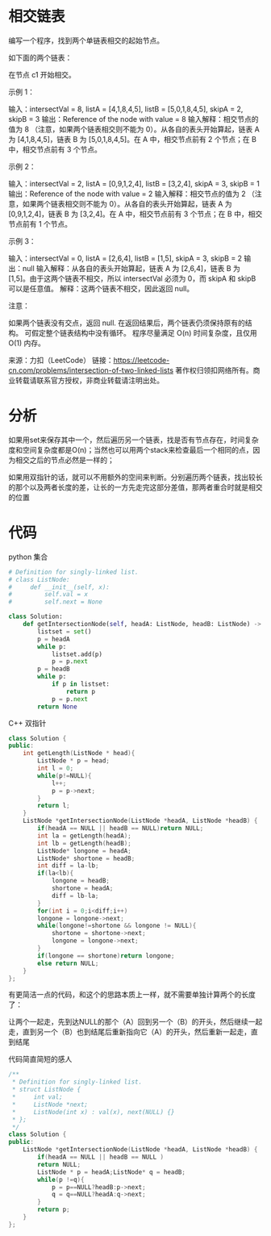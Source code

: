 # 相交链表

编写一个程序，找到两个单链表相交的起始节点。

如下面的两个链表：



在节点 c1 开始相交。

 

示例 1：



输入：intersectVal = 8, listA = [4,1,8,4,5], listB = [5,0,1,8,4,5], skipA = 2, skipB = 3
输出：Reference of the node with value = 8
输入解释：相交节点的值为 8 （注意，如果两个链表相交则不能为 0）。从各自的表头开始算起，链表 A 为 [4,1,8,4,5]，链表 B 为 [5,0,1,8,4,5]。在 A 中，相交节点前有 2 个节点；在 B 中，相交节点前有 3 个节点。


示例 2：



输入：intersectVal = 2, listA = [0,9,1,2,4], listB = [3,2,4], skipA = 3, skipB = 1
输出：Reference of the node with value = 2
输入解释：相交节点的值为 2 （注意，如果两个链表相交则不能为 0）。从各自的表头开始算起，链表 A 为 [0,9,1,2,4]，链表 B 为 [3,2,4]。在 A 中，相交节点前有 3 个节点；在 B 中，相交节点前有 1 个节点。


示例 3：



输入：intersectVal = 0, listA = [2,6,4], listB = [1,5], skipA = 3, skipB = 2
输出：null
输入解释：从各自的表头开始算起，链表 A 为 [2,6,4]，链表 B 为 [1,5]。由于这两个链表不相交，所以 intersectVal 必须为 0，而 skipA 和 skipB 可以是任意值。
解释：这两个链表不相交，因此返回 null。


注意：

如果两个链表没有交点，返回 null.
在返回结果后，两个链表仍须保持原有的结构。
可假定整个链表结构中没有循环。
程序尽量满足 O(n) 时间复杂度，且仅用 O(1) 内存。

来源：力扣（LeetCode）
链接：https://leetcode-cn.com/problems/intersection-of-two-linked-lists
著作权归领扣网络所有。商业转载请联系官方授权，非商业转载请注明出处。

# 分析

如果用set来保存其中一个，然后遍历另一个链表，找是否有节点存在，时间复杂度和空间复杂度都是O(n)；当然也可以用两个stack来检查最后一个相同的点，因为相交之后的节点必然是一样的；



如果用双指针的话，就可以不用额外的空间来判断。分别遍历两个链表，找出较长的那个以及两者长度的差，让长的一方先走完这部分差值，那两者重合时就是相交的位置



# 代码

python 集合

```python
# Definition for singly-linked list.
# class ListNode:
#     def __init__(self, x):
#         self.val = x
#         self.next = None

class Solution:
    def getIntersectionNode(self, headA: ListNode, headB: ListNode) -> ListNode:
        listset = set()
        p = headA
        while p:
            listset.add(p)
            p = p.next
        p = headB
        while p:
            if p in listset:
                return p
            p = p.next
        return None

```

C++ 双指针

```cpp
class Solution {
public:
    int getLength(ListNode * head){
        ListNode * p = head;
        int l = 0;
        while(p!=NULL){
            l++;
            p = p->next;
        }
        return l;
    }
    ListNode *getIntersectionNode(ListNode *headA, ListNode *headB) {
        if(headA == NULL || headB == NULL)return NULL;
        int la = getLength(headA);
        int lb = getLength(headB);
        ListNode* longone = headA;
        ListNode* shortone = headB;
        int diff = la-lb;
        if(la<lb){
            longone = headB;
            shortone = headA;
            diff = lb-la;
        }
        for(int i = 0;i<diff;i++)
        longone = longone->next;
        while(longone!=shortone && longone != NULL){
            shortone = shortone->next;
            longone = longone->next;
        }
        if(longone == shortone)return longone;
        else return NULL;
    }
};
```

有更简洁一点的代码，和这个的思路本质上一样，就不需要单独计算两个的长度了：

让两个一起走，先到达NULL的那个（A）回到另一个（B）的开头，然后继续一起走，直到另一个（B）也到结尾后重新指向它（A）的开头，然后重新一起走，直到结尾



代码简直简短的感人

```cpp
/**
 * Definition for singly-linked list.
 * struct ListNode {
 *     int val;
 *     ListNode *next;
 *     ListNode(int x) : val(x), next(NULL) {}
 * };
 */
class Solution {
public:
    ListNode *getIntersectionNode(ListNode *headA, ListNode *headB) {
        if(headA == NULL || headB == NULL )
        return NULL;
        ListNode * p = headA;ListNode* q = headB;
        while(p !=q){
            p = p==NULL?headB:p->next;
            q = q==NULL?headA:q->next;
        }
        return p;
    }
};
```



